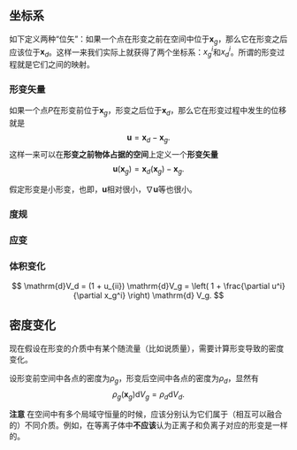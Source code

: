 ## 坐标系

如下定义两种“位矢”：如果一个点在形变之前在空间中位于$\boldsymbol{x}_g$，那么它在形变之后应该位于$\boldsymbol{x}_d$。这样一来我们实际上就获得了两个坐标系：$x_g^i$和$x_d^i$。所谓的形变过程就是它们之间的映射。

### 形变矢量

如果一个点$P$在形变前位于$\boldsymbol{x}_g$，形变之后位于$\boldsymbol{x}_d$，那么它在形变过程中发生的位移就是
$$
\boldsymbol{u} = \boldsymbol{x}_d - \boldsymbol{x}_g.
$$
这样一来可以在**形变之前物体占据的空间**上定义一个**形变矢量**
$$
\boldsymbol{u}(\boldsymbol{x}_g) = \boldsymbol{x}_d(\boldsymbol{x}_g) - \boldsymbol{x}_g.
$$

假定形变是小形变，也即，$\boldsymbol{u}$相对很小，$\nabla \boldsymbol{u}$等也很小。

### 度规

### 应变

### 体积变化

$$
\mathrm{d}V_d = (1 + u_{ii}) \mathrm{d}V_g = \left( 1 + \frac{\partial u^i}{\partial x_g^i} \right) \mathrm{d} V_g.
$$

## 密度变化

现在假设在形变的介质中有某个随流量（比如说质量），需要计算形变导致的密度变化。

设形变前空间中各点的密度为$\rho_g$，形变后空间中各点的密度为$\rho_d$，显然有
$$
\rho_g(\boldsymbol{x}_g) \mathrm{d}V_g = \rho_d \mathrm{d} V_d.
$$

**注意** 在空间中有多个局域守恒量的时候，应该分别认为它们属于（相互可以融合的）不同介质。例如，在等离子体中**不应该**认为正离子和负离子对应的形变是一样的。